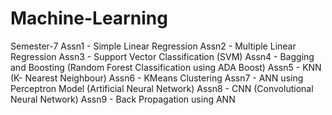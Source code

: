 # Machine-Learning
Semester-7
Assn1 - Simple Linear Regression
Assn2 - Multiple Linear Regression
Assn3 - Support Vector Classification (SVM)
Assn4 - Bagging and Boosting (Random Forest Classification using ADA Boost)
Assn5 - KNN (K- Nearest Neighbour)
Assn6 - KMeans Clustering
Assn7 - ANN using Perceptron Model (Artificial Neural Network)
Assn8 - CNN (Convolutional Neural Network)
Assn9 - Back Propagation using ANN
